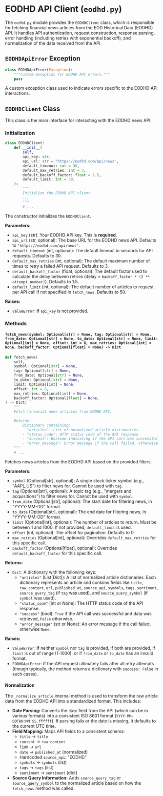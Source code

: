 # EODHD API Client (`eodhd.py`)

The `eodhd.py` module provides the `EODHDClient` class, which is responsible for fetching financial news articles from the EOD Historical Data (EODHD) API. It handles API authentication, request construction, response parsing, error handling (including retries with exponential backoff), and normalization of the data received from the API.

## `EODHDApiError` Exception

```python
class EODHDApiError(Exception):
    """Custom exception for EODHD API errors."""
    pass
```
A custom exception class used to indicate errors specific to the EODHD API interactions.

## `EODHDClient` Class

This class is the main interface for interacting with the EODHD news API.

### Initialization

```python
class EODHDClient:
    def __init__(
        self,
        api_key: str,
        api_url: str = "https://eodhd.com/api/news",
        default_timeout: int = 30,
        default_max_retries: int = 3,
        default_backoff_factor: float = 1.5,
        default_limit: int = 50,
    ):
        """
        Initialize the EODHD API client.
        ...
        """
        # ...
```

The constructor initializes the `EODHDClient`.

**Parameters:**

*   `api_key` (str): Your EODHD API key. This is **required**.
*   `api_url` (str, optional): The base URL for the EODHD news API. Defaults to `"https://eodhd.com/api/news"`.
*   `default_timeout` (int, optional): The default timeout in seconds for API requests. Defaults to 30.
*   `default_max_retries` (int, optional): The default maximum number of times to retry a failed API request. Defaults to 3.
*   `default_backoff_factor` (float, optional): The default factor used to calculate the delay between retries (delay = `backoff_factor * (2 ** attempt_number)`). Defaults to 1.5.
*   `default_limit` (int, optional): The default number of articles to request per API call if not specified in `fetch_news`. Defaults to 50.

**Raises:**

*   `ValueError`: If `api_key` is not provided.

### Methods

#### `fetch_news(symbol: Optional[str] = None, tag: Optional[str] = None, from_date: Optional[str] = None, to_date: Optional[str] = None, limit: Optional[int] = None, offset: int = 0, max_retries: Optional[int] = None, backoff_factor: Optional[float] = None) -> Dict`

```python
def fetch_news(
    self,
    symbol: Optional[str] = None,
    tag: Optional[str] = None,
    from_date: Optional[str] = None,
    to_date: Optional[str] = None,
    limit: Optional[int] = None,
    offset: int = 0,
    max_retries: Optional[int] = None,
    backoff_factor: Optional[float] = None,
) -> Dict:
    """
    Fetch financial news articles from EODHD API.
    ...
    Returns:
        Dictionary containing:
        - "articles": List of normalized article dictionaries
        - "status_code": HTTP status code of the API response
        - "success": Boolean indicating if the API call was successful
        - "error_message": Error message if the call failed, otherwise None
    """
    # ...
```
Fetches news articles from the EODHD API based on the provided filters.

**Parameters:**

*   `symbol` (Optional[str], optional): A single stock ticker symbol (e.g., "AAPL.US") to filter news for. Cannot be used with `tag`.
*   `tag` (Optional[str], optional): A topic tag (e.g., "mergers and acquisitions") to filter news for. Cannot be used with `symbol`.
*   `from_date` (Optional[str], optional): The start date for filtering news, in "YYYY-MM-DD" format.
*   `to_date` (Optional[str], optional): The end date for filtering news, in "YYYY-MM-DD" format.
*   `limit` (Optional[int], optional): The number of articles to return. Must be between 1 and 1000. If not provided, `default_limit` is used.
*   `offset` (int, optional): The offset for pagination. Defaults to 0.
*   `max_retries` (Optional[int], optional): Overrides `default_max_retries` for this specific call.
*   `backoff_factor` (Optional[float], optional): Overrides `default_backoff_factor` for this specific call.

**Returns:**

*   `Dict`: A dictionary with the following keys:
    *   `"articles"` (List[Dict]): A list of normalized article dictionaries. Each dictionary represents an article and contains fields like `title`, `raw_content`, `url`, `published_at`, `source_api`, `symbols`, `tags`, `sentiment`, `source_query_tag` (if `tag` was used), and `source_query_symbol` (if `symbol` was used).
    *   `"status_code"` (int or None): The HTTP status code of the API response.
    *   `"success"` (bool): `True` if the API call was successful and data was retrieved, `False` otherwise.
    *   `"error_message"` (str or None): An error message if the call failed, otherwise `None`.

**Raises:**

*   `ValueError`: If neither `symbol` nor `tag` is provided, if both are provided, if `limit` is out of range (1-1000), or if `from_date` or `to_date` has an invalid format.
*   `EODHDApiError`: If the API request ultimately fails after all retry attempts (though typically, the method returns a dictionary with `success: False` in such cases).

#### Normalization

The `_normalize_article` internal method is used to transform the raw article data from the EODHD API into a standardized format. This includes:

*   **Date Parsing:** Converts the `date` field from the API (which can be in various formats) into a consistent ISO 8601 format (`YYYY-MM-DDTHH:MM:SS.ffffff`). If parsing fails or the date is missing, it defaults to the current UTC time.
*   **Field Mapping:** Maps API fields to a consistent schema:
    *   `title` -> `title`
    *   `content` -> `raw_content`
    *   `link` -> `url`
    *   `date` -> `published_at` (normalized)
    *   Hardcoded `source_api`: "EODHD"
    *   `symbols` -> `symbols` (list)
    *   `tags` -> `tags` (list)
    *   `sentiment` -> `sentiment` (dict)
*   **Source Query Information:** Adds `source_query_tag` or `source_query_symbol` to the normalized article based on how the `fetch_news` method was called.
